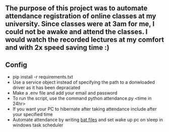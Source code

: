 ## The purpose of this project was to automate attendance registration of online classes at my university. Since classes were at 3am for me, I could not be awake and attend the classes. I would watch the recorded lectures at my comfort and with 2x speed saving time :)

## Config

+ pip install -r requirements.txt
+ Use a service object instead of specifying the path to a donwloaded driver as it has been depracated 
+ Make a .env file and add your email and password
+ To run the script, use the command python attendance.py <course name> <time in 24hr>
+ If you want your PC to hibernate after taking attendance include <sleep> after your specified time
+ Automate attendance by writing [bat files](/bat_files) and set wake up pc on sleep in windows task scheduler
